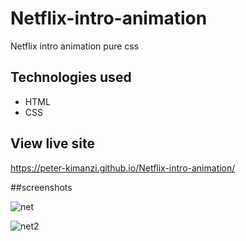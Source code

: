 # Netflix-intro-animation

Netflix intro animation pure css

## Technologies used

* HTML
* CSS

## View live site

https://peter-kimanzi.github.io/Netflix-intro-animation/


##screenshots

![net](https://user-images.githubusercontent.com/71552773/171847182-15165fb6-ded6-4d42-9946-4a01ed7d57ea.PNG)

![net2](https://user-images.githubusercontent.com/71552773/171847222-6d63bc84-456b-4520-b759-c1775378dc4b.PNG)
